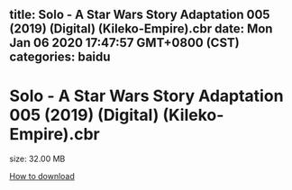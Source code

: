 
title: Solo - A Star Wars Story Adaptation 005 (2019) (Digital) (Kileko-Empire).cbr
date: Mon Jan 06 2020 17:47:57 GMT+0800 (CST)    
categories: baidu
---

# Solo - A Star Wars Story Adaptation 005 (2019) (Digital) (Kileko-Empire).cbr
size: 32.00 MB
 
 

[How to download](https://bpcam.bemobtrk.com/go/2ceec3aa-1ca2-46d6-b9ff-aaa5c184517c?jno=2990)